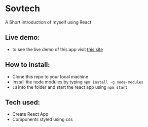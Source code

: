 # Sovtech
A Short introduction of myself using React

## Live demo:
- to see the live demo of this app visit [this site](https://gregs-sovtech-site.netlify.app/)

## How to install:
- Clone this repo to your local machine
- Install the node modules by typing `npm install -g node-modules`
- `cd` into the folder and start the react app using `npm start`

## Tech used:
- Create React App
- Components styled using css
